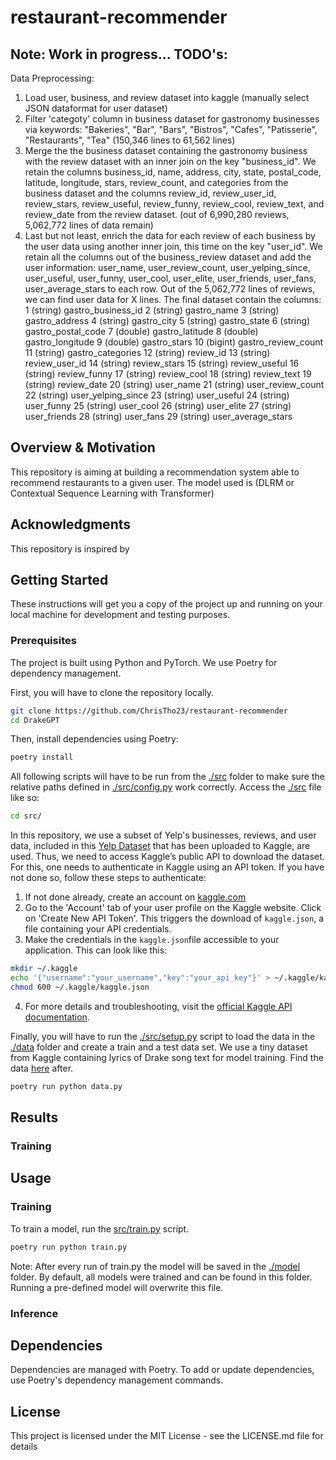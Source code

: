 # restaurant-recommender

Note: Work in progress...
TODO's:
- 

Data Preprocessing:
1. Load user, business, and review dataset into kaggle (manually select JSON dataformat for user dataset)
2. Filter 'categoty' column in business dataset for gastronomy businesses via keywords: "Bakeries", "Bar", "Bars", "Bistros", "Cafes", "Patisserie", "Restaurants", "Tea" (150,346 lines to 61,562 lines)
3. Merge the the business dataset containing the gastronomy business with the review dataset with an inner join on the key "business_id". We retain the columns business_id, name, address, city, state, postal_code, latitude, longitude, stars, review_count, and categories from the business dataset and the columns review_id, review_user_id, review_stars, review_useful, review_funny, review_cool, review_text, and review_date from the review dataset. (out of 6,990,280 reviews, 5,062,772 lines of data remain)
4. Last but not least, enrich the data for each review of each business by the user data using another inner join, this time on the key "user_id". We retain all the columns out of the business_review dataset and add the user information: user_name, user_review_count, user_yelping_since, user_useful, user_funny, user_cool, user_elite, user_friends, user_fans, user_average_stars to each row. Out of the 5,062,772 lines of reviews, we can find user data for X lines. The final dataset contain the columns:
1  (string) gastro_business_id
2  (string) gastro_name
3  (string) gastro_address
4  (string) gastro_city
5  (string) gastro_state
6  (string) gastro_postal_code
7  (double) gastro_latitude
8  (double) gastro_longitude
9  (double) gastro_stars
10  (bigint) gastro_review_count
11  (string) gastro_categories
12  (string) review_id
13  (string) review_user_id
14  (string) review_stars
15  (string) review_useful
16  (string) review_funny
17  (string) review_cool
18  (string) review_text
19  (string) review_date
20  (string) user_name
21  (string) user_review_count
22  (string) user_yelping_since
23  (string) user_useful
24  (string) user_funny
25  (string) user_cool
26  (string) user_elite
27  (string) user_friends
28  (string) user_fans
29  (string) user_average_stars 

## Overview & Motivation

This repository is aiming at building a recommendation system able to recommend restaurants to a given user. The model used is (DLRM or Contextual Sequence Learning with Transformer)


## Acknowledgments

This repository is inspired by 

## Getting Started

These instructions will get you a copy of the project up and running on your local machine for development and testing purposes.

### Prerequisites
The project is built using Python and PyTorch. We use Poetry for dependency management. 

First, you will have to clone the repository locally.
```bash
git clone https://github.com/ChrisTho23/restaurant-recommender
cd DrakeGPT
```

Then, install dependencies using Poetry:
```bash
poetry install
```

All following scripts will have to be run from the [./src](https://github.com/ChrisTho23/restaurant-recommender/tree/main/src/) folder to make sure the relative paths defined in [./src/config.py](https://github.com/ChrisTho23/restaurant-recommender/tree/main/src/config.py) work correctly. Access the [./src](https://github.com/ChrisTho23/restaurant-recommender/tree/main/src/) file like so:
```bash
cd src/
```

In this repository, we use a subset of Yelp's businesses, reviews, and user data, included in this [Yelp Dataset](https://www.kaggle.com/datasets/yelp-dataset/yelp-dataset?select=yelp_academic_dataset_business.json) that has been uploaded to Kaggle, are used. Thus, we need to access Kaggle’s public API to download the dataset. For this, one needs to authenticate in Kaggle using an API token. If you have not done so, follow these steps to authenticate: 

1. If not done already, create an account on [kaggle.com](https://www.kaggle.com)
2. Go to the 'Account' tab of your user profile on the Kaggle website. Click on 'Create New API Token'. This triggers the download of `kaggle.json`, a file containing your API credentials.
3. Make the credentials in the `kaggle.json`file accessible to your application. This can look like this:

```bash
mkdir ~/.kaggle
echo '{"username":"your_username","key":"your_api_key"}' > ~/.kaggle/kaggle.json
chmod 600 ~/.kaggle/kaggle.json
```

4. For more details and troubleshooting, visit the [official Kaggle API documentation](https://github.com/Kaggle/kaggle-api#api-credentials).

Finally, you will have to run the [./src/setup.py](https://github.com/ChrisTho23/restaurant-recommender/tree/main/src/data.py) script to load the data in the [./data](https://github.com/ChrisTho23/myfirstGPT/tree/main/data) folder and create a train and a test data set. We use a tiny dataset from Kaggle containing lyrics of Drake song text for model training. Find the data [here](https://github.com/ChrisTho23/restaurant-recommender/tree/main/data/) after.
```bash
poetry run python data.py
```

## Results

### Training

## Usage

### Training

To train a model, run the [src/train.py](https://github.com/ChrisTho23/restaurant-recommender/tree/main/src/train.py) script.
```bash
poetry run python train.py
```

Note: After every run of train.py the model will be saved in the [./model](https://github.com/ChrisTho23/restaurant-recommender/tree/main/model.py) folder. By default, all models were trained and can be found in this folder. Running a pre-defined model will overwrite this file.

### Inference

## Dependencies
Dependencies are managed with Poetry. To add or update dependencies, use Poetry's dependency management commands.

## License
This project is licensed under the MIT License - see the LICENSE.md file for details
